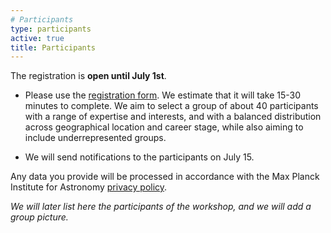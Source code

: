 ```yaml
---
# Participants
type: participants
active: true
title: Participants
---
```


<i class="fa-solid fa-people-group"></i> The registration is **open until July 1st**.

* Please use the [registration form](https://docs.google.com/forms/d/e/1FAIpQLSeI6RYesaN5AOxwoazz4GvwZf1E_CbY8MaZQy2LyLy3HOk4SQ/viewform?usp=sf_link). We estimate that it will take 15-30 minutes to complete. We aim to select a group of about 40 participants with a range of expertise and interests, and with a balanced distribution across geographical location and career stage, while also aiming to include underrepresented groups.

* We will send notifications to the participants on July 15.

Any data you provide will be processed in accordance with the Max Planck Institute for Astronomy [privacy policy](http://www.mpia.de/privacy-policy).

_We will later list here the participants of the workshop, and we will add a group picture._
